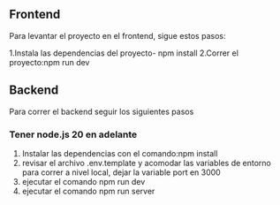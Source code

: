 

## Frontend

Para levantar  el proyecto en el frontend, sigue estos pasos:

1.Instala las dependencias del proyecto- npm install
2.Correr el proyecto:npm run dev

## Backend

Para correr el backend seguir los siguientes pasos

### Tener node.js 20 en adelante

1. Instalar las dependencias con el comando:npm install
2. revisar el archivo .env.template y acomodar las variables de entorno para correr a nivel local, dejar la variable port en 3000
3. ejecutar el comando npm run dev
4. ejecutar el comando npm run server
